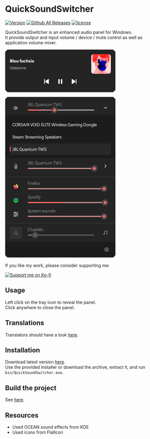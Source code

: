 # QuickSoundSwitcher

[![Version](https://img.shields.io/github/v/release/odizinne/quicksoundswitcher)]()
[![Github All Releases](https://img.shields.io/github/downloads/odizinne/quicksoundswitcher/total.svg)]()
[![license](https://img.shields.io/github/license/odizinne/quicksoundswitcher)]()

QuickSoundSwitcher is an enhanced audio panel for Windows.  
It provide output and input volume / device / mute control as well as application volume mixer.  

![image](.assets/screenshot.png)

If you like my work, please consider supporting me:

<a href="https://ko-fi.com/odizinne" target="_blank">
  <img src="https://cdn.prod.website-files.com/5c14e387dab576fe667689cf/670f5a01cf2da94a032117b9_support_me_on_kofi_red-p-500.png" alt="Support me on Ko-fi" width="25%">
</a>  

## Usage

Left click on the tray icon to reveal the panel.  
Click anywhere to close the panel.

## Translations

Translators should have a look [here](.github/TRANSLATIONS.md).

## Installation

Download latest version [here](https://github.com/Odizinne/QuickSoundSwitcher/releases/latest).  
Use the provided installer or download the archive, extract it, and run `bin/QuickSoundSwitcher.exe`.

## Build the project

See [here](.github/BUILDING.md).

## Resources
- Used OCEAN sound effects from KDE
- Used icons from FlatIcon